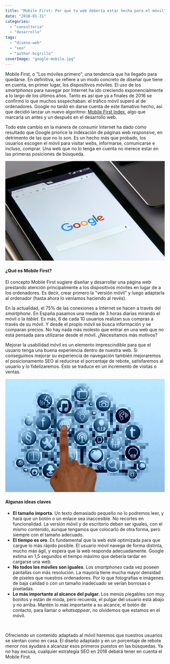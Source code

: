 ```yaml
---
title: "Mobile First: Por qué tu web debería estar hecha para el móvil"
date: "2018-01-31"
categories: 
  - "consultoria"
  - "desarrollo"
tags: 
  - "diseno-web"
  - "seo"
  - "author-bcgrillo"
coverImage: "google-mobile.jpg"
---
```


Mobile First, o "Los móviles primero", una tendencia que ha llegado para quedarse. En definitiva, se refiere a un modo concreto de diseñar que tiene en cuenta, en primer lugar, los dispositivos móviles. El uso de los _smartphones_ para navegar por Internet ha ido creciendo exponencialmente a lo largo de los últimos años. Tanto es así que ya a finales de 2016 se confirmó lo que muchos sospechaban: el tráfico móvil superó al de ordenadores. Google no tardó en darse cuenta de este llamativo hecho, así que decidió lanzar un nuevo algoritmo: [Mobile First Index](https://webmasters.googleblog.com/2016/11/mobile-first-indexing.html), algo que marcaría un antes y un después en el desarrollo web.

Todo este cambio en la manera de consumir Internet ha dado como resultado que Google priorice la indexación de páginas web _responsive_, en detrimento de las que no lo son. Es un hecho más que probado, los usuarios escogen el móvil para visitar webs, informarse, comunicarse e incluso, comprar. Una web que no lo tenga en cuenta no merece estar en las primeras posiciones de búsqueda.

![Mobile First](/images/google-mobile.jpg)

#### ¿Qué es Mobile First?

El concepto Mobile First sugiere diseñar y desarrollar una página web prestando atención principalmente a los dispositivos móviles en lugar de a los ordenadores. Es decir, crear primero la "versión móvil" y luego adaptarla al ordenador (hasta ahora lo veníamos haciendo al revés).

En la actualidad, el 75% de las conexiones a Internet se hacen a través del _smartphone_. En España pasamos una media de 3 horas diarias mirando el móvil o la _tablet_. Es más, 6 de cada 10 usuarios realizan sus compras a través de su móvil. Y desde el propio móvil se busca información y se comparan precios. No hay nada más molesto que entrar en una web que no está pensada para utilizarse desde el móvil. ¿Necesitamos más motivos?

Mejorar la usabilidad móvil es un elemento imprescindible para que el usuario tenga una buena experiencia dentro de nuestra web. Si conseguimos mejorar su experiencia de navegación también mejoraremos el posicionamento SEO al reducirse el porcentaje de rebote, satisfaremos al usuario y lo fidelizaremos. Esto se traduce en un incremento de visitas o ventas.

![](/images/finger-769300_1920-970x687.jpg)

#### Algunas ideas claves

- **El tamaño importa**. Un texto demasiado pequeño no lo podremos leer, y hará que un botón o un enlace sea inaccesible. No recortes en funcionalidad. La versión móvil y de escritorio deben ser iguales, con el mismo contenido, aunque tengamos que colocarlo de otra forma, pero siempre con el tamaño adecuado.
- **El tiempo es oro**. Es fundamental que la web esté optimizada para que cargue lo más rápido posible. El usuario móvil navega de forma distinta, mucho más ágil, y espera que la web responda adecuadamente. Google estima en 1,5 segundos el tiempo máximo que debería tardar en cargarse una web.
- **No todos los móviles son iguales**. Los _smartphones_ cada vez poseen pantallas con más resolución. La mayoría tiene mucha mayor densidad de píxeles que nuestros ordenadores. Por lo que fotografías e imágenes de baja calidad o con un tamaño inadecuado se verían borrosas o pixeladas.
- **Lo más importante al alcance del pulgar**. Los menús plegables son muy bonitos y están de moda, pero recuerda, el pulgar del usuario está abajo y no arriba. Mantén lo más importante a su alcance, el botón de contacto, para llamar o _whatsappear_, no olvidemos que estamos en el móvil.

 

Ofreciendo un contenido adaptado al móvil haremos que nuestros usuarios se sientan como en casa. El diseño adaptado y en un porcentaje de rebote menor nos ayudará a alcanzar esos primeros puestos en las búsquedas. Ya no hay excusa, cualquier estrategia SEO en 2018 deberá tener en cuenta el Mobile First.
